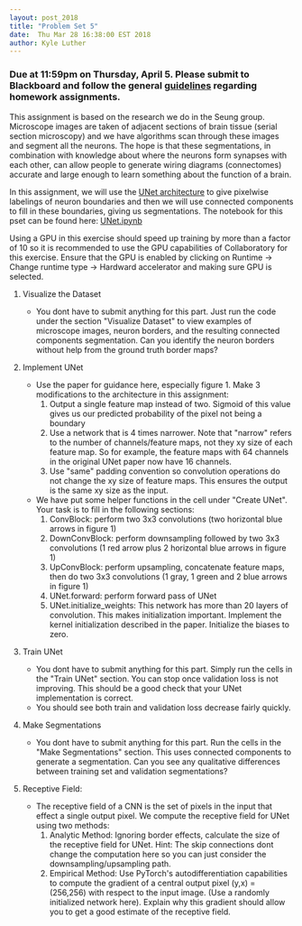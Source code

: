 ```yaml
---
layout: post_2018
title: "Problem Set 5"
date:  Thu Mar 28 16:38:00 EST 2018
author: Kyle Luther
---
```


### Due at 11:59pm on Thursday, April 5. Please submit to Blackboard and follow the general [guidelines](https://cos485.github.io/general/2018/02/08/homework-guidelines.html) regarding homework assignments.

This assignment is based on the research we do in the Seung group. Microscope images are taken of adjacent sections of brain tissue (serial section microscopy) and we have algorithms scan through these images and segment all the neurons. The hope is that these segmentations, in combination with knowledge about where the neurons form synapses with each other, can allow people to generate wiring diagrams (connectomes) accurate and large enough to learn something about the function of a brain.

In this assignment, we will use the [UNet architecture](https://arxiv.org/pdf/1505.04597.pdf) to give pixelwise labelings of neuron boundaries and then we will use connected components to fill in these boundaries, giving us segmentations. The notebook for this pset can be found here: [UNet.ipynb](https://drive.google.com/open?id=1VZBKSKgqoUzZg-ZyhRQtr5gzVhDKDSzt)

Using a GPU in this exercise should speed up training by more than a factor of 10 so it is recommended to use the GPU capabilities of Collaboratory for this exercise. Ensure that the GPU is enabled by clicking on Runtime -> Change runtime type -> Hardward accelerator and making sure GPU is selected.

1. Visualize the Dataset
   - You dont have to submit anything for this part. Just run the code under the section "Visualize Dataset" to view examples of microscope images, neuron borders, and the resulting connected components segmentation. Can you identify the neuron borders without help from the ground truth border maps?

2. Implement UNet

   - Use the paper for guidance here, especially figure 1. Make 3 modifications to the architecture in this assignment:
     1. Output a single feature map instead of two. Sigmoid of this value gives us our predicted probability of the pixel not being a boundary
     2. Use a network that is 4 times narrower. Note that "narrow" refers to the number of channels/feature maps, not they xy size of each feature map. So for example, the feature maps with 64 channels in the original UNet paper now have 16 channels.
     3. Use "same" padding convention so convolution operations do not change the xy size of feature maps. This ensures the output is the same xy size as the input.
   - We have put some helper functions in the cell under "Create UNet". Your task is to fill in the following sections:
     1. ConvBlock: perform two 3x3 convolutions (two horizontal blue arrows in figure 1)
     2. DownConvBlock: perform downsampling followed by two 3x3 convolutions (1 red arrow plus 2 horizontal blue arrows in figure 1)
     3. UpConvBlock: perform upsampling, concatenate feature maps, then do two 3x3 convolutions (1 gray, 1 green and 2 blue arrows in figure 1)
     4. UNet.forward: perform forward pass of UNet
     5. UNet.initialize_weights: This network has more than 20 layers of convolution. This makes initialization important. Implement the kernel initialization described in the paper. Initialize the biases to zero.

3. Train UNet
   - You dont have to submit anything for this part. Simply run the cells in the "Train UNet" section. You can stop once validation loss is not improving. This should be a good check that your UNet implementation is correct.
   - You should see both train and validation loss decrease fairly quickly.

4. Make Segmentations
   - You dont have to submit anything for this part. Run the cells in the "Make Segmentations" section. This uses connected components to generate a segmentation. Can you see any qualitative differences between training set and validation segmentations? 

5. Receptive Field:
   - The receptive field of a CNN is the set of pixels in the input that effect a single output pixel. We compute the receptive field for UNet using two methods:
     1. Analytic Method: Ignoring border effects, calculate the size of the receptive field for UNet. Hint: The skip connections dont change the computation here so you can just consider the downsampling/upsampling path.
     2. Empirical Method: Use PyTorch's autodifferentiation capabilities to compute the gradient of a central output pixel (y,x) = (256,256) with respect to the input image. (Use a randomly initialized network here). Explain why this gradient should allow you to get a good estimate of the receptive field.

